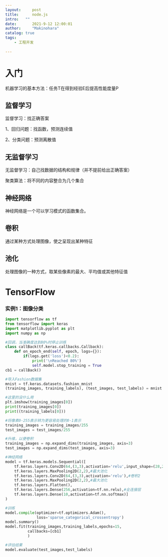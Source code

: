 ```yaml
---
layout:     post
title:      node.js
intro:   ""
date:       2021-9-12 12:00:01
author:     "Makinohara"
catalog: true
tags:
    - 工程开发
    
---
```


# 入门

机器学习的基本方法：任务T在得到经验E后提高性能度量P

## 监督学习

监督学习：找正确答案

1、回归问题：找函数，预测连续值

2、分类问题：预测离散值

## 无监督学习

无监督学习：自己找数据的结构和规律（并不提前给出正确答案）

聚类算法：将不同的内容整合为几个集合

## 神经网络

神经网络是一个可以学习模式的函数集合。

## 卷积

通过某种方式处理图像，使之呈现出某种特征

## 池化

处理图像的一种方式，取某些像素的最大、平均值或其他特征值

# TensorFlow

### 实例1：图像分类

```python
import tensorflow as tf
from tensorflow import keras
import matplotlib.pyplot as plt
import numpy as np

#回调，当准确度达到80%时停止训练
class callBack(tf.keras.callbacks.Callback):
    def on_epoch_end(self, epoch, logs={}):
        if(logs.get('loss')<0.2):
            print('\nReached 80%')
            self.model.stop_training = True
cb1 = callBack()

#导入Fashion数据集
mnist = tf.keras.datasets.fashion_mnist
(training_images, training_labels), (test_images, test_labels) = mnist.load_data()

#这里的没什么用
plt.imshow(training_images[0])
print(training_images[0])
print((training_labels[0]))

#将像素0-255表示转为更容易处理的0-1表示
training_images = training_images/255
test_images = test_images/255

#升维，以便卷积
training_images = np.expand_dims(training_images, axis=3)
test_images = np.expand_dims(test_images, axis=3)

#神经网络
model = tf.keras.models.Sequential([
    tf.keras.layers.Conv2D(64,(3,3),activation='relu',input_shape=(28,28,1)),#卷积1
    tf.keras.layers.MaxPooling2D(2,2),#最大池化
    tf.keras.layers.Conv2D(64,(3,3),activation='relu'),#卷积2
    tf.keras.layers.MaxPooling2D(2,2),#最大池化
    tf.keras.layers.Flatten(),
    tf.keras.layers.Dense(256,activation=tf.nn.relu),#全连接层
    tf.keras.layers.Dense(10,activation=tf.nn.softmax)]
)

#训练
model.compile(optimizer=tf.optimizers.Adam(),
              loss='sparse_categorical_crossentropy')
model.summary()
model.fit(training_images,training_labels,epochs=15,
          callbacks=[cb1]
          )

#评估结果
model.evaluate(test_images,test_labels)
```

